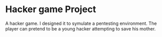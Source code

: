 # Hacker game Project
 A hacker game. I designed it to symulate a pentesting environment. The player can pretend to be a young hacker attempting to save his mother.
